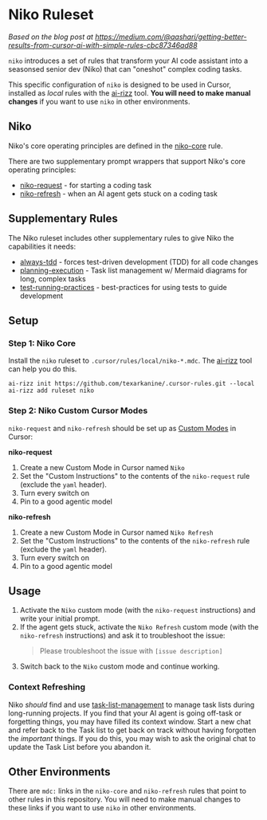 # Niko Ruleset

_Based on the blog post at https://medium.com/@aashari/getting-better-results-from-cursor-ai-with-simple-rules-cbc87346ad88_

`niko` introduces a set of rules that transform your AI code assistant into a seasonsed senior dev (Niko) that can "oneshot" complex coding tasks.

This specific configuration of `niko` is designed to be used in Cursor, installed as _local_ rules with the [ai-rizz](https://github.com/texarkanine/ai-rizz) tool. **You will need to make manual changes** if you want to use `niko` in other environments.

## Niko

Niko's core operating principles are defined in the [niko-core](../../rules/niko-core.mdc) rule.

There are two supplementary prompt wrappers that support Niko's core operating principles:

* [niko-request](../../rules/niko-request.mdc) - for starting a coding task
* [niko-refresh](../../rules/niko-refresh.mdc) - when an AI agent gets stuck on a coding task

## Supplementary Rules

The Niko ruleset includes other supplementary rules to give Niko the capabilities it needs:

* [always-tdd](../../rules/always-tdd.mdc) - forces test-driven development (TDD) for all code changes
* [planning-execution](../../rules/planning-execution.mdc) - Task list management w/ Mermaid diagrams for long, complex tasks
* [test-running-practices](../../rules/test-running-practices.mdc) - best-practices for using tests to guide development

## Setup

### Step 1: Niko Core

Install the `niko` ruleset to `.cursor/rules/local/niko-*.mdc`. The [ai-rizz](https://github.com/texarkanine/ai-rizz) tool can help you do this.

    ai-rizz init https://github.com/texarkanine/.cursor-rules.git --local
    ai-rizz add ruleset niko

### Step 2: Niko Custom Cursor Modes

`niko-request` and `niko-refresh` should be set up as [Custom Modes](https://docs.cursor.com/chat/custom-modes) in Cursor:

**niko-request**

1. Create a new Custom Mode in Cursor named `Niko`
2. Set the "Custom Instructions" to the contents of the `niko-request` rule (exclude the `yaml` header).
3. Turn every switch on
4. Pin to a good agentic model

**niko-refresh**

1. Create a new Custom Mode in Cursor named `Niko Refresh`
2. Set the "Custom Instructions" to the contents of the `niko-refresh` rule (exclude the `yaml` header).
3. Turn every switch on
4. Pin to a good agentic model

## Usage

1. Activate the `Niko` custom mode (with the `niko-request` instructions) and write your initial prompt.
2. If the agent gets stuck, activate the `Niko Refresh` custom mode (with the `niko-refresh` instructions) and ask it to troubleshoot the issue:
    > Please troubleshoot the issue with `[issue description]`
3. Switch back to the `Niko` custom mode and continue working.

### Context Refreshing

Niko *should* find and use [task-list-management](../../rules/task-list-management.mdc) to manage task lists during long-running projects.
If you find that your AI agent is going off-task or forgetting things, you may have filled its context window.
Start a new chat and refer back to the Task list to get back on track without having forgotten the *important* things.
If you do this, you may wish to ask the original chat to update the Task List before you abandon it.

## Other Environments

There are `mdc:` links in the `niko-core` and `niko-refresh` rules that point to other rules in this repository. You will need to make manual changes to these links if you want to use `niko` in other environments.
